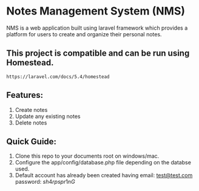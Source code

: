 # Notes Management System (NMS)

NMS is a web application built using laravel framework which provides a platform for users to create and organize their personal notes.

## This project is compatible and can be run using Homestead.
	https://laravel.com/docs/5.4/homestead
	
## Features:

1) Create notes
2) Update any existing notes
3) Delete notes 

## Quick Guide:

1) Clone this repo to your documents root on windows/mac. 
2) Configure the app/config/database.php file depending on the databse used.
3) Default account has already been created having
	email: test@test.com
	password: $sh4rpspr1nG$


